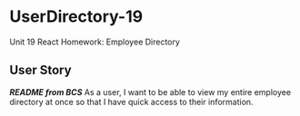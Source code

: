 # UserDirectory-19
Unit 19 React Homework: Employee Directory

## User Story

***README from BCS*** As a user, I want to be able to view my entire employee directory at once so that I have quick access to their information.